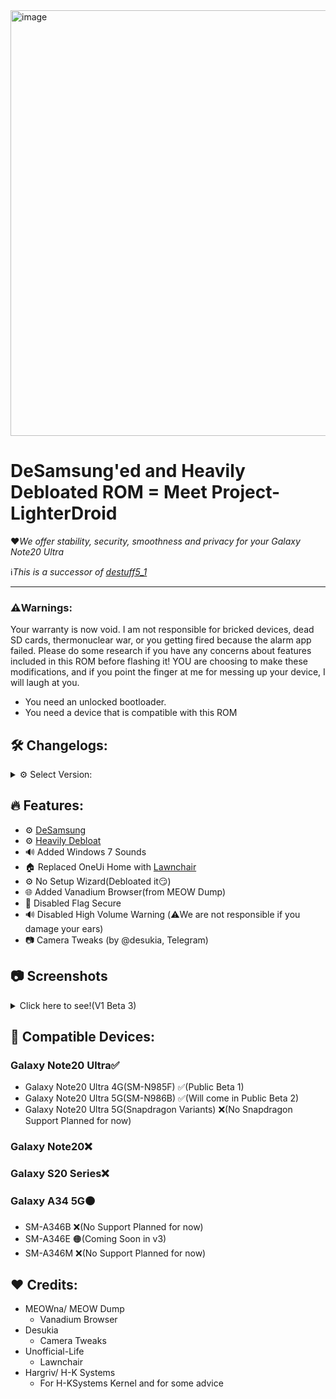 <img width="1022" height="681" alt="image" src="https://github.com/user-attachments/assets/6d3fea23-bc39-4436-9e20-b5b7ea21e950" />

# **DeSamsung'ed and Heavily Debloated ROM = Meet Project-LighterDroid**
❤️*We offer stability, security, smoothness and privacy for your Galaxy Note20 Ultra*

ℹ️*This is a successor of [destuff5_1](https://github.com/galaxy-darkerdroid/destuff-5_1?tab=readme-ov-file)*
***

### ⚠️Warnings:
Your warranty is now void.
I am not responsible for bricked devices, dead SD cards,
thermonuclear war, or you getting fired because the alarm app failed. Please
do some research if you have any concerns about features included in this ROM
before flashing it! YOU are choosing to make these modifications, and if
you point the finger at me for messing up your device, I will laugh at you.
* You need an unlocked bootloader.
* You need a device that is compatible with this ROM

## 🛠️ Changelogs:
<details>
<summary>⚙️ Select Version:</summary>

[Beta 1-4](https://github.com/galaxy-darkerdroid/Project-LighterDroid/blob/main/changelog-betas)

[Stable Tiramisu V1](https://github.com/galaxy-darkerdroid/Project-LighterDroid/blob/main/changelog-stable)   (Not available)
<details>
See the changes between private-beta and stable versions!
</details>

</details>

## 🔥 Features:
- ⚙️ [DeSamsung](https://docs.google.com/spreadsheets/d/12jEGQftFUL3vAI03X0Ku1LgoWFQKdwPA_WHuLh_2ics/edit?gid=0#gid=0)
- ⚙️ [Heavily Debloat](https://docs.google.com/spreadsheets/d/12jEGQftFUL3vAI03X0Ku1LgoWFQKdwPA_WHuLh_2ics/edit?gid=0#gid=0)
- 🔊 Added Windows 7 Sounds
- 🏠 Replaced OneUi Home with [Lawnchair](https://github.com/Unofficial-Life/Lawnchair-Launcher-Module)
- ⚙️ No Setup Wizard(Debloated it😏)
- 🌐 Added Vanadium Browser(from MEOW Dump)
- 🚩 Disabled Flag Secure
- 🔊 Disabled High Volume Warning (⚠️We are not responsible if you damage your ears)
- 📷 Camera Tweaks (by @desukia, Telegram)


## 📷 Screenshots
<details>
  <summary>Click here to see!(V1 Beta 3)</summary>

![photo_5929313167035451974_y](https://github.com/user-attachments/assets/9075fc10-5899-46d5-b468-df396089ce1e)
![photo_5929313167035451973_y](https://github.com/user-attachments/assets/ebe071ea-6ea0-45ae-8cfc-8ae39b904398)
![photo_5929313167035451972_y](https://github.com/user-attachments/assets/9b32213b-2a68-48d6-b51c-9dd616cf0d6f)
![photo_5929313167035451971_y](https://github.com/user-attachments/assets/9fa53ed5-90ce-4ed4-9395-0810f94cdb8b)
![photo_5929313167035451970_y](https://github.com/user-attachments/assets/23110d0f-fcfc-4d77-86f3-32d47d9c9b98)
![photo_5929313167035451969_y](https://github.com/user-attachments/assets/785e254f-2fb7-4246-9bef-a3ec31267060)
![photo_5929313167035451968_y](https://github.com/user-attachments/assets/637b6f31-0a32-43cf-988c-1f4b9515b331)
![photo_5929313167035451966_y](https://github.com/user-attachments/assets/8200e2ee-fc96-4deb-8946-eab0f4a5c330)
![photo_5929313167035451967_y](https://github.com/user-attachments/assets/97ff0a11-de00-4ae1-9853-d0e9292d7121)


https://github.com/user-attachments/assets/9808b51d-f0a5-4631-b47f-f86ec2dc668f

</details>

## 📲 Compatible Devices:
### Galaxy Note20 Ultra✅
- Galaxy Note20 Ultra 4G(SM-N985F) ✅(Public Beta 1)
- Galaxy Note20 Ultra 5G(SM-N986B) ✅(Will come in Public Beta 2)
- Galaxy Note20 Ultra 5G(Snapdragon Variants) ❌(No Snapdragon Support Planned for now)
### Galaxy Note20❌
### Galaxy S20 Series❌
### Galaxy A34 5G🟠
- SM-A346B ❌(No Support Planned for now)
- SM-A346E 🟠(Coming Soon in v3)
- SM-A346M ❌(No Support Planned for now)

## ❤️ Credits:
- MEOWna/ MEOW Dump
  - Vanadium Browser
- Desukia
  - Camera Tweaks
- Unofficial-Life
  - Lawnchair
- Hargriv/ H-K Systems
  - For H-KSystems Kernel and for some advice
